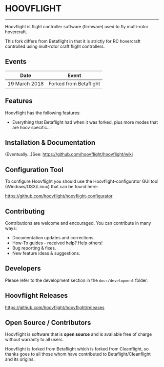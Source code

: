 # HOOVFLIGHT

---

Hoovflight is flight controller software (firmware) used to fly multi-rotor hovercraft.

This fork differs from Betaflight in that it is strictly for RC hovercraft controlled using mult-rotor craft flight controllers.

## Events

| Date  | Event |
| - | - |
| 19 March 2018 | Forked from Betaflight |

## Features

Hoovflight has the following features:

* Everything that Betaflight had when it was forked, plus more modes that are hoov specific...

## Installation & Documentation

(Eventually...)See: https://github.com/hoovflight/hoovflight/wiki

## Configuration Tool

To configure Hoovflight you should use the Hoovflight-configurator GUI tool (Windows/OSX/Linux) that can be found here:

https://github.com/hoovflight/hoovflight-configurator

## Contributing

Contributions are welcome and encouraged.  You can contribute in many ways:

* Documentation updates and corrections.
* How-To guides - received help? Help others!
* Bug reporting & fixes.
* New feature ideas & suggestions.

## Developers

Please refer to the development section in the `docs/development` folder.

## Hoovflight Releases

https://github.com/hoovflight/hoovflight/releases

## Open Source / Contributors

Hoovflight is software that is **open source** and is available free of charge without warranty to all users.

Hoovflight is forked from Betaflight which is forked from Cleanflight, so thanks goes to all those whom have contributed to Betaflight/Cleanflight and its origins.
